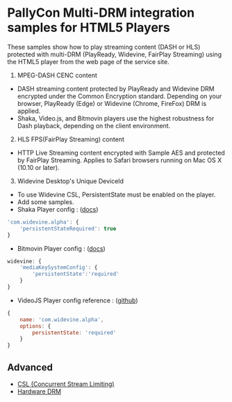 # PallyCon Multi-DRM integration samples for HTML5 Players

These samples show how to play streaming content (DASH or HLS) protected with multi-DRM (PlayReady, Widevine, FairPlay Streaming) using the HTML5 player from the web page of the service site.

1. MPEG-DASH CENC content
- DASH streaming content protected by PlayReady and Widevine DRM encrypted under the Common Encryption standard. Depending on your browser, PlayReady (Edge) or Widevine (Chrome, FireFox) DRM is applied.
- Shaka, Video.js, and Bitmovin players use the highest robustness for Dash playback, depending on the client environment.

2. HLS FPS(FairPlay Streaming) content
- HTTP Live Streaming content encrypted with Sample AES and protected by FairPlay Streaming. Applies to Safari browsers running on Mac OS X (10.10 or later).

3. Widevine Desktop's Unique DeviceId
- To use Widevine CSL, PersistentState must be enabled on the player.
- Add some samples.
- Shaka Player config : ([docs](https://shaka-player-demo.appspot.com/docs/api/shaka.extern.html#.AdvancedDrmConfiguration))
```javascript
'com.widevine.alpha': {
    'persistentStateRequired': true
}
```

- Bitmovin Player config : ([docs](https://bitmovin.com/docs/player/api-reference/web/web-sdk-api-reference-v8#/player/web/8/docs/enums/drm.mediakeysystemconfig.persistentstate.html))
```javascript
widevine: {
    'mediaKeySystemConfig': {
        'persistentState':'required'
    }
}
```

- VideoJS Player config reference : ([github](https://github.com/videojs/videojs-contrib-eme/blob/main/src/eme.js#L64))
```javascript
{
    name: 'com.widevine.alpha',
    options: {
        persistentState: 'required'
    }
}
```



## Advanced

- [CSL (Concurrent Stream Limiting)](advanced/csl/README.md)
- [Hardware DRM](advanced/hardware-drm/README.md)
